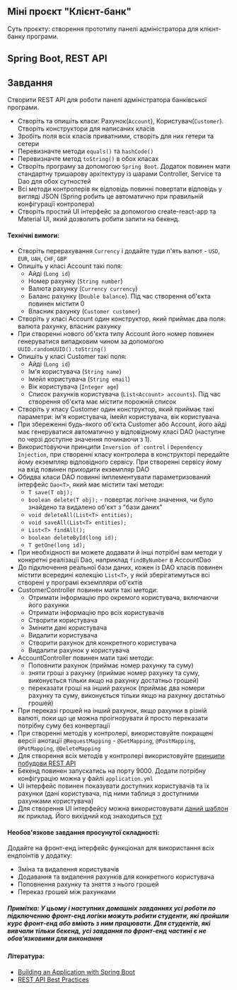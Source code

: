 ## Міні проєкт "Клієнт-банк"

Суть проєкту: створення прототипу панелі адміністратора для клієнт-банку програми.

## Spring Boot, REST API

## Завдання

Створити REST API для роботи панелі адміністратора банківської програми.

- Створіть та опишіть класи: Рахунок(`Account`), Користувач(`Customer`). Створіть конструктори для написаних класів
- Зробіть поля всіх класів приватними, створіть для них гетери та сетери
- Перевизначте методи `equals()` та `hashCode()`
- Перевизначте метод `toString()` в обох класах
- Створіть програму за допомогою `Spring Boot`. Додаток повинен мати стандартну тришарову архітектуру із шарами Controller, Service та Dao для обох сутностей
- Всі методи контролерів як відповідь повинні повертати відповідь у вигляді JSON (Spring робить це автоматично при правильній конфігурації контролера)
- Створіть простий UI інтерфейс за допомогою create-react-app та Material UI, який дозволить робити запити на бекенд.

#### Технічні вимоги:
- Створіть перерахування `Currency` і додайте туди п'ять валют - `USD`, `EUR`, `UAH`, `CHF`, `GBP`
- Опишіть у класі Account такі поля:
  - Айді (`Long id`)
  - Номер рахунку (`String number`)
  - Валюта рахунку (`Currency currency`)
  - Баланс рахунку (`Double balance`). Під час створення об'єкта повинен містити 0
  - Власник рахунку (`Customer customer`)
- Створіть у класі Account один конструктор, який приймає два поля: валюта рахунку, власник рахунку
- При створенні нового об'єкта типу Account його номер повинен генеруватися випадковим чином за допомогою `UUID.randomUUID().toString()`
- Опишіть у класі Customer такі поля:
  - Айді (`Long id`)
  - Ім'я користувача (`String name`)
  - Імейл користувача (`String email`)
  - Вік користувача (`Integer age`)
  - Список рахунків користувача (`List<Account> accounts`). Під час створення об'єкта має містити порожній список
- Створіть у класу Customer один конструктор, який приймає такі параметри: ім'я користувача, імейл користувача, вік користувача
- При збереженні будь-якого об'єкта Customer або Account, його айді має генеруватися автоматично у відповідному класі DAO (наступне по черзі доступне значення починаючи з 1).
- Використовуючи принципи `Inversion of control` і `Dependency Injection`, при створенні класу контролера в конструкторі передайте йому екземпляр відповідного сервісу. При створенні сервісу йому на вхід повинен приходити екземпляр DAO
- Обидва класи DAO повинні імплементувати параметризований інтерфейс `Dao<T>`, який має містити такі методи:
  - `T save(T obj);`
  - `boolean delete(T obj);` - повертає логічне значення, чи було знайдено та видалено об'єкт з "бази даних"
  - `void deleteAll(List<T> entities);`
  - `void saveAll(List<T> entities);`
  - `List<T> findAll();`
  - `boolean deleteById(long id);`
  - `T getOne(long id);`
- При необхідності ви можете додавати й інші потрібні вам методи у конкретні реалізації Dao, наприклад `findByNumber` в AccountDao
- До підключення реальної бази даних, кожен із DAO класів повинен містити всередині колекцію `List<T>`, у якій зберігатимуться всі створені у програмі екземпляри об'єктів
- CustomerController повинен мати такі методи:
  - Отримати інформацію про окремого користувача, включаючи його рахунки
  - Отримати інформацію про всіх користувачів
  - Створити користувача
  - Змінити дані користувача
  - Видалити користувача
  - Створити рахунок для конкретного користувача
  - Видалити рахунок у користувача
- AccountController повинен мати такі методи:
  - Поповнити рахунок (приймає номер рахунку та суму)
  - зняти гроші з рахунку (приймає номер рахунку та суму, виконується тільки якщо на рахунку достатньо грошей)
  - переказати гроші на інший рахунок (приймає два номери рахунку та суму, виконується тільки якщо на рахунку достатньо грошей)
- При переказі грошей на інший рахунок, якщо рахунки в різній валюті, поки що це можна проігнорувати й просто переказати потрібну суму без конвертації
- При створенні методів у контролері, використовуйте покращені версії анотації `@RequestMapping` - `@GetMapping`, `@PostMapping`, `@PutMapping`, `@DeleteMapping`
- Для створення всіх методів у контролері використовуйте [принципи побудови REST API](https://dan-it.gitlab.io/fs-book-ua/java-frameworks/rest_api_best_practices.html)
- Бекенд повинен запускатись на порту 9000. Додати потрібну конфігурацію можна у файлі `application.yml`
- UI інтерфейс повинен показувати доступних користувачів та їх рахунки (дані користувача, під ними таблиця з доступними рахунками користувача)
- Для створення UI інтерфейсу можна використовувати [даний шаблон](https://mui.com/material-ui/getting-started/templates/dashboard/) як приклад. Його вихідний код знаходиться [тут](https://github.com/mui/material-ui/tree/v5.16.0/docs/data/material/getting-started/templates/dashboard)

#### Необов'язкове завдання просунутої складності:

Додайте на фронт-енд інтерфейс функціонал для використання всіх ендпоінтів у додатку:
  - Зміна та видалення користувачів
  - Додавання та видалення рахунків для конкретного користувача
  - Поповнення рахунку та зняття з нього грошей
  - Переказ грошей між рахунками

##### Примітка: У цьому і наступних домашніх завданнях усі роботи по підключенню фронт-енд логіки можуть робити студенти, які пройшли курс фронт-енд або вміють з ним працювати. Для студентів, які вивчали тільки бекенд, усі завдання по фронт-енд частині є не обов‘язковими для виконання

#### Література:
- [Building an Application with Spring Boot](https://spring.io/guides/gs/spring-boot/)
- [REST API Best Practices](https://dan-it.gitlab.io/fs-book-ua/java-frameworks/rest_api_best_practices.html)
